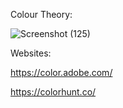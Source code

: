Colour Theory:

![Screenshot (125)](https://github.com/kanish13/Learn-CSS/assets/111358462/4d9b198b-68ed-4410-8589-cbe2c77a2dcf)

Websites:

https://color.adobe.com/

https://colorhunt.co/
